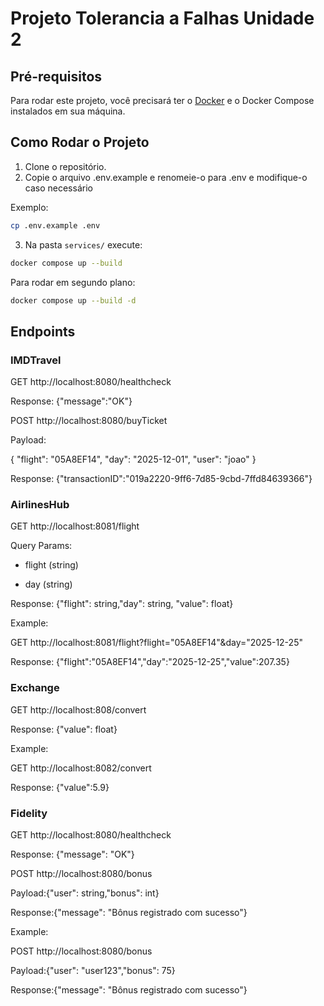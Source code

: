 # Projeto Tolerancia a Falhas Unidade 2

## Pré-requisitos

Para rodar este projeto, você precisará ter o [Docker](https://www.docker.com/) e o Docker Compose instalados em sua máquina.

## Como Rodar o Projeto

1.  Clone o repositório.
2. Copie o arquivo .env.example e renomeie-o para .env e modifique-o caso necessário

Exemplo:

```bash
cp .env.example .env

```

3.  Na pasta `services/` execute:

```bash
docker compose up --build
```

Para rodar em segundo plano:

```bash
docker compose up --build -d
  ```


## Endpoints

### IMDTravel

GET http://localhost:8080/healthcheck

Response: {"message":"OK"}

POST http://localhost:8080/buyTicket

Payload:

{
    "flight": "05A8EF14",
    "day": "2025-12-01",
    "user": "joao"
}

Response: {"transactionID":"019a2220-9ff6-7d85-9cbd-7ffd84639366"}

### AirlinesHub

GET http://localhost:8081/flight

Query Params:

- flight (string)

- day (string)

Response: {"flight": string,"day": string, "value": float}

Example:

GET http://localhost:8081/flight?flight="05A8EF14"&day="2025-12-25"

Response: {"flight":"05A8EF14","day":"2025-12-25","value":207.35}

### Exchange

GET http://localhost:808/convert

Response: {"value": float}

Example:

GET http://localhost:8082/convert

Response: {"value":5.9}

### Fidelity

GET http://localhost:8080/healthcheck

Response: {"message": "OK"}

POST http://localhost:8080/bonus

Payload:{"user": string,"bonus": int}

Response:{"message": "Bônus registrado com sucesso"}

Example:

POST http://localhost:8080/bonus

Payload:{"user": "user123","bonus": 75}

Response:{"message": "Bônus registrado com sucesso"}
